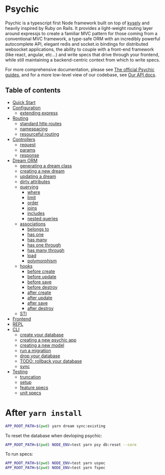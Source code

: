 # Psychic

Psychic is a typescript first Node framework built on top of [kysely](NEED_LINK) and heavily inspired by Ruby on Rails. It provides a light-weight routing layer around expressjs to create a familiar MVC pattern for those coming from a conventional MVC framework, a type-safe ORM with an incredibly powerful autocomplete API, elegant redis and socket.io bindings for distributed websocket applications, the ability to couple with a front-end framework (like react, angular, etc...) and write specs that drive through your frontend, while still maintaining a backend-centric context from which to write specs.

For more comprehensive documentation, please see [The official Psychic guides](NEED_LINK), and for a more low-level view of our codebase, see [Our API docs](NEED_LINK).

## Table of contents

- [Quick Start](#quick-start)
- [Configuration](#configuration)
  - [extending express](#adding-express-middleware)
- [Routing](#routing)
  - [standard http routes](#standard-http-routes)
  - [namespacing](#namespacing)
  - [resourceful routing](#resourceful-routing)
- [Controllers](#controllers)
  - [request](#request)
  - [params](#params)
  - [response](#response)
- [Dream ORM](#dream)
  - [generating a dream class](#generating-a-dream-class)
  - [creating a new dream](#creating-a-new-dream)
  - [updating a dream](#updating-a-dream)
  - [dirty attributes](#dirty-attributes)
  - [querying](#querying)
    - [where](#where)
    - [limit](#limit)
    - [order](#order)
    - [joins](#joins)
    - [includes](#includes)
    - [nested queries](#nested-queries)
  - [associations](#associations)
    - [belongs to](#belongs-to)
    - [has one](#has-one)
    - [has many](#has-many)
    - [has one through](#has-one-through)
    - [has many through](#has-many-through)
    - [load](#load)
    - [polymorphism](#polymorphism)
  - [hooks](#hooks)
    - [before create](#before-create)
    - [before update](#before-update)
    - [before save](#before-save)
    - [before destroy](#before-destroy)
    - [after create](#after-create)
    - [after update](#after-update)
    - [after save](#after-save)
    - [after destroy](#after-destroy)
  - [STI](#sti)
- [Frontend](#frontend)
- [REPL](#repl)
- [CLI](#cli)
  - [create your database](#create-your-database)
  - [creating a new psychic app](#create-a-new-psychic-app)
  - [creating a new model](#create-a-new-model)
  - [run a migration](#run-a-migration)
  - [drop your database](#drop-your-database)
  - [TODO: rollback your database](#rollback-your-database)
  - [sync](#syncing-types-with-the-framework)
- [Testing](#testing)
  - [truncation](#truncation)
  - [setup](#setup)
  - [feature specs](#feature-specs)
  - [unit specs](#unit-specs)

# After `yarn install`

```bash
APP_ROOT_PATH=$(pwd) yarn dream sync:existing
```

To reset the database when devloping psychic:

```bash
APP_ROOT_PATH=$(pwd) NODE_ENV=test yarn psy db:reset --core
```

To run specs:

```bash
APP_ROOT_PATH=$(pwd) NODE_ENV=test yarn uspec
APP_ROOT_PATH=$(pwd) NODE_ENV=test yarn fspec
```
